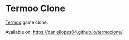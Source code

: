 # Termoo Clone
[Termoo](https://term.ooo) game clone.

Available on: https://daniellopes04.github.io/termoclone/.
